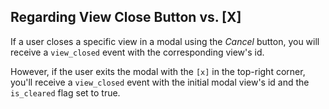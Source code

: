 ## Regarding View Close Button vs. [X]

If a user closes a specific view in a modal using the _Cancel_ button, you will
receive a `view_closed` event with the corresponding view's id. 

However, if the user exits the modal with the `[x]` in the top-right corner,
you'll receive a `view_closed` event with the initial modal view's id and the
`is_cleared` flag set to true.
